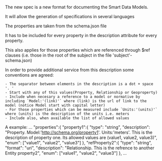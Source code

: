 The new spec is a new format for documenting the Smart Data Models.

It will allow the generation of specifications in several languages

The properties are taken from the schema.json file

It has to be included for every property in the description attribute for every property. 

This also applies for those properties which are referenced through $ref clauses (i.e. those in the root of the subject in the file 'subject'-schema.json)

In order to provide additional service from this description some conventions are agreed:
    
    - The separator between elements in the description is a dot + space '. ' 
    - Start with any of this values(Property, Relationship or Geoproperty)
    - Include when necesary a reference to a model or normative by including `Model:'(link)'` where (link) is the url of link to the model (notice Model start with capital letter)
    - For those properties which can be measured include `Units:'(units)'` where (units) is the description of the units i.e. meters
    - Include also, when available the list of allowed values
 
 A example:
 ...
 "properties":{
   "property1":{
     "type": "string",
     "description": "Property. Model:'http://schema.org/property1'. Units:'meters'. This is the description of property one. Its allowed values are (value1, value2, value3)",
     "enum": ["value1", "value2", "value3"]
   },
   "refProperty2":{
     "type": "string",
     "format": "uri",
     "description": "Relationship. This is the refrence to another Entity property2",
     "enum": ["value1", "value2", "value3"]
   },
   ...